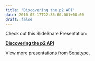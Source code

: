 ```yaml
---
title: 'Discovering the p2 API'
date: 2010-05-17T22:35:00.001+08:00
draft: false
---
```


Check out this SlideShare Presentation:

**[Discovering the p2 API](http://www.slideshare.net/PascalRapicault/discovering-the-p2-api "Discovering the p2 API")**

View more [presentations](http://www.slideshare.net/) from [Sonatype](http://www.slideshare.net/PascalRapicault).